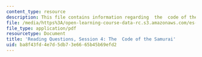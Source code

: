 ```yaml
---
content_type: resource
description: This file contains information regarding  the  code of the samurai.
file: /media/https%3A/open-learning-course-data-rc.s3.amazonaws.com/es-272-culture-tech-spring-2003/ba8f43fd4e7d5db73e6665b45b69efd2_MITES_272S03_q04.pdf
file_type: application/pdf
resourcetype: Document
title: 'Reading Questions, Session 4: The  Code of the Samurai'
uid: ba8f43fd-4e7d-5db7-3e66-65b45b69efd2
---
```

